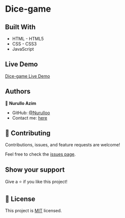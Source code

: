 # Dice-game

## Built With

- HTML - HTML5
- CSS - CSS3
- JavaScript

## Live Demo

[Dice-game Live Demo](https://nurulloo.github.io/dice-game_portfolio/)

## Authors

👤 **Nurullo Azim**

- GitHub: [@Nurulloo](https://github.com/Nurulloo)
- Contact me: [here](mailto:sherlockddr4@gmail.com)

## 🤝 Contributing

Contributions, issues, and feature requests are welcome!

Feel free to check the [issues page](../../issues/).

## Show your support

Give a ⭐️ if you like this project!

## 📝 License

This project is [MIT](./MIT.md) licensed.
